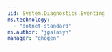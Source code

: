 ```yaml
---
uid: System.Diagnostics.Eventing
ms.technology: 
  - "dotnet-standard"
ms.author: "jgalasyn"
manager: "ghogen"
---
```

